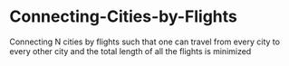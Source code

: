 # Connecting-Cities-by-Flights
Connecting N cities by flights such that one can travel from every city to every other city and the total length of all the flights is minimized
